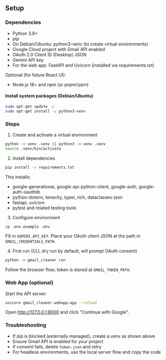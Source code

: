 ## Setup

### Dependencies
- Python 3.8+
- pip
- On Debian/Ubuntu: python3-venv (to create virtual environments)
- Google Cloud project with Gmail API enabled
- OAuth 2.0 Client ID (Desktop) JSON
- Gemini API key
- For the web app: FastAPI and Uvicorn (installed via requirements.txt)

Optional (for future React UI):
- Node.js 18+ and npm (or pnpm/yarn)

#### Install system packages (Debian/Ubuntu)
```bash
sudo apt-get update -y
sudo apt-get install -y python3-venv
```

### Steps
1. Create and activate a virtual environment
```bash
python -m venv .venv || python3 -m venv .venv
source .venv/bin/activate
```

2. Install dependencies
```bash
pip install -r requirements.txt
```
This installs:
- google-generativeai, google-api-python-client, google-auth, google-auth-oauthlib
- python-dotenv, tenacity, typer, rich, dataclasses-json
- fastapi, uvicorn
- pytest and related testing tools

3. Configure environment
```bash
cp .env.example .env
```
Fill in `GEMINI_API_KEY`. Place your OAuth client JSON at the path in `GMAIL_CREDENTIALS_PATH`.

4. First run (CLI, dry run by default; will prompt OAuth consent)
```bash
python -m gmail_cleaner run
```
Follow the browser flow; token is stored at `GMAIL_TOKEN_PATH`.

### Web App (optional)
Start the API server:
```bash
uvicorn gmail_cleaner.webapp:app --reload
```
Open http://127.0.0.1:8000 and click "Continue with Google".

### Troubleshooting
- If pip is blocked (externally managed), create a venv as shown above
- Ensure Gmail API is enabled for your project
- If consent fails, delete `token.json` and retry
- For headless environments, use the local server flow and copy the code

